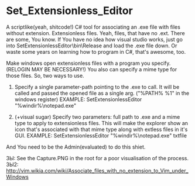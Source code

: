 # Set_Extensionless_Editor
A scriptlike(yeah, shitcode!) C# tool for associating an .exe file with files without extension. Extensionless files. Yeah, files, that have no .ext. There are some, You know.
If You have no idea how visual studio works, just go into SetExtensionlessEditor\bin\Release and load the .exe file down. Or waste some years on learning how to program in C#, that's awesome, too.

<summary>
Make windows open extensionless files with a program you specify.
(RELOGIN MAY BE NECESSARY!)
You also can specify a mime type for those files. So, two ways to use.

1) Specify a single parameter-path pointing to the .exe to call. 
It will be called and passed the opened file as a single arg.
("%PATH% %1" in the windows register)
EXAMPLE: SetExtensionlessEditor "%windir%\\notepad.exe"

2) (+visual sugar) Specify two parameters: full path to .exe and a mime type to apply to 
extensionless files. This will make the explorer show an icon that's
associated with that mime type along with extless files in it's GUI.
EXAMPLE: SetExtensionlessEditor "%windir%\\notepad.exe" txtfile

And You need to be the Admin(evaluated) to do this shiet.
</summary>

ЗЫ: See the Capture.PNG in the root for a poor visualisation of the process.
ЗЫ2: http://vim.wikia.com/wiki/Associate_files_with_no_extension_to_Vim_under_Windows
